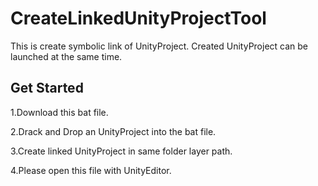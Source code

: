 # CreateLinkedUnityProjectTool

This is create symbolic link of UnityProject.
Created UnityProject can be launched at the same time.

## Get Started

1.Download this bat file.

2.Drack and Drop an UnityProject into the bat file.

3.Create linked UnityProject in same folder layer path.

4.Please open this file with UnityEditor.

